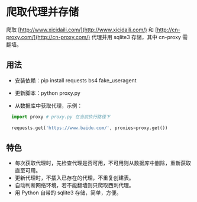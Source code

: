 # 爬取代理并存储

爬取 [http://www.xicidaili.com/](http://www.xicidaili.com/) 和 [http://cn-proxy.com/](http://cn-proxy.com/) 代理并用 sqlite3 存储，其中 cn-proxy 需翻墙。

## 用法

- 安装依赖：pip install requests bs4 fake_useragent 

- 更新脚本：python proxy.py

- 从数据库中获取代理，示例：
```python
  import proxy # proxy.py 在当前执行路径下
  
  requests.get('https://www.baidu.com/', proxies=proxy.get())
```

## 特色

- 每次获取代理时，先检查代理是否可用，不可用则从数据库中删除，重新获取直至可用。
- 更新代理时，不插入已存在的代理，不重复创建表。
- 自动判断网络环境，若不能翻墙则只爬取西刺代理。
- 用 Python 自带的 sqlite3 存储，简单，方便。